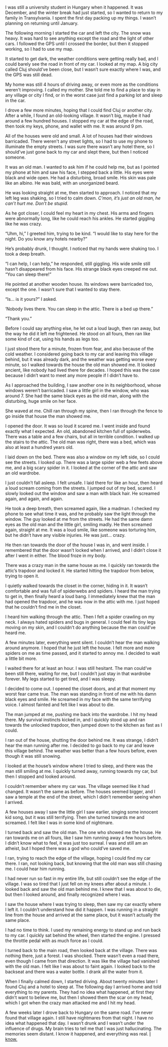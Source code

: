 I was still a university student in Hungary when it happened. It was December, and the winter break had just started, so I wanted to return to my family in Transylvania. I spent the first day packing up my things. I wasn’t planning on returning until January.

The following morning I started the car and left the city. The snow was heavy. It was hard to see anything except the road and the light of other cars. I followed the GPS until I crossed the border, but then it stopped working, so I had to use my map.

It started to get dark, the weather conditions were getting really bad, and I could barely see the road in front of my car. I looked at my map. A big city called Cluj should’ve been close, but I wasn’t sure exactly where I was, and the GPS was still dead.

My home was still 4 hours of driving away, or even more as the conditions weren't improving. I called my mother. She told me to find a place to stay in any village or city I find, or in the worst case just find a parking lot and sleep in the car.

I drove a few more minutes, hoping that I could find Cluj or another city. After a while, I found an old-looking village. It wasn’t big, maybe it had around a few hundred houses. I stopped my car at the edge of the road, then took my keys, phone, and wallet with me. It was around 9 pm.

All of the houses were old and small. A lot of houses had their windows barricaded. There weren't any street lights, so I had to use my phone to illuminate the empty streets. I was sure there wasn’t any hotel there, so I should’ve just gone back to my car and slept there, but then I noticed someone.

It was an old man. I wanted to ask him if he could help me, but as I pointed my phone at him and saw his face, I stepped back a little. His eyes were black and wide open. He had a disturbing, broad smile. His skin was pale like an albino. He was bald, with an unorganized beard.

He was looking straight at me, then started to approach. I noticed that my left leg was shaking, so I tried to calm down. *C’mon,* *it’s just an old man, he can’t hurt me. Don’t be stupid.*

As he got closer, I could feel my heart in my chest. His arms and fingers were abnormally long, like he could reach his ankles. He started giggling like he was crazy.

“Uhm, hi,” I greeted him, trying to be kind. “I would like to stay here for the night. Do you know any hotels nearby?”

He’s probably drunk, I thought. I noticed that my hands were shaking too. I took a deep breath.

“I can help, I can help,” he responded, still giggling. His wide smile still hasn’t disappeared from his face. His strange black eyes creeped me out. “You can sleep there!”

He pointed at another wooden house. Its windows were barricaded too, except the one. I wasn’t sure that I wanted to stay there.

“Is… is it yours?” I asked.

‘Nobody lives there. You can sleep in the attic. There is a bed up there.”

“Thank you.”

Before I could say anything else, he let out a loud laugh, then ran away, but the way he did it left me frightened. He stood on all fours, then ran like some kind of cat, using his hands as legs too.

I just stood there for a minute, frozen from fear, and also because of the cold weather. I considered going back to my car and leaving this village behind, but it was already dark, and the weather was getting worse every minute, so I walked towards the house the old man showed me. It looked ancient, like nobody had lived there for decades. I hoped this was the case because I didn’t want to meet any more people if I didn’t have to.

As I approached the building, I saw another one in its neighborhood, whose windows weren’t barricaded. I saw a little girl in the window, who was around 7. She had the same black eyes as the old man, along with the disturbing, huge smile on her face.

She waved at me. Chill ran through my spine, then I ran through the fence to go inside that house the man showed me.

I opened the door. It was so loud it scared me. I went inside and found exactly what I expected. An old, abandoned kitchen full of spiderwebs. There was a table and a few chairs, but all in terrible condition. I walked up the stairs to the attic. The old man was right, there was a bed, which was also at least a hundred years old.

I laid down on the bed. There was also a window on my left side, so I could see the streets. I looked up. There was a large spider web a few feets above me, and a big scary spider in it. I looked at the corner of the attic and saw an old wardrobe.

I just couldn’t fall asleep. I felt unsafe. I laid there for like an hour, then heard a loud scream coming from the streets. I jumped out of my bed, scared. I slowly looked out the window and saw a man with black hair. He screamed again, and again, and again.

He took a deep breath, then screamed again, like a madman. I checked my phone to see what time it was, and he probably saw the light through the window. The guy looked at me from the streets. He had the same damn eyes as the old man and the little girl, smiling madly. He then screamed again, straight at me. It was a loud smile, like someone was torturing him, but he didn’t have any visible injuries. He was just… crazy.

He then ran towards the door of the house I was in, and went inside. I remembered that the door wasn’t locked when I arrived, and I didn’t close it after I went in either. The blood froze in my body.

There was a crazy man in the same house as me. I quickly ran towards the attic’s trapdoor and locked it. He started hitting the trapdoor from below, trying to open it.

I quietly walked towards the closet in the corner, hiding in it. It wasn’t comfortable and was full of spiderwebs and spiders. I heard the man trying to get in, then finally heard a loud bang. I immediately knew that the man had opened the trapdoor, and he was now in the attic with me. I just hoped that he couldn’t find me in the closet.

I heard him walking through the attic. Then I felt a spider crawling on my neck. I always hated spiders and bugs in general. I could feel its tiny legs moving on my skin, and I couldn’t do anything because the man could’ve heard me.

A few minutes later, everything went silent. I couldn’t hear the man walking around anymore. I hoped that he just left the house. I felt more and more spiders on me as time passed, and it started to annoy me. I decided to wait a little bit more.

I waited there for at least an hour. I was still hesitant. The man could’ve been still there, waiting for me, but I couldn’t just stay in that wardrobe forever. My legs started to get tired, and I was sleepy.

I decided to come out. I opened the closet doors, and at that moment my worst fear came true. The man was standing in front of me with his damn black eyes and smile. He screamed in my face with the same terrifying voice. I almost fainted and felt like I was about to die.

The man jumped at me, pushing me back into the wardrobe. I hit my head there. My survival instincts kicked in, and I quickly stood up and ran towards the unlocked trapdoor, then jumped down to the kitchen as fast as I could.

I ran out of the house, shutting the door behind me. It was strange, I didn’t hear the man running after me. I decided to go back to my car and leave this village behind. The weather was better than a few hours before, even though it was still snowing.

I looked at the house’s window where I tried to sleep, and there was the man still smiling at me. I quickly turned away, running towards my car, but then I stopped and looked around.

I couldn’t remember where my car was. The village seemed like it had changed. It wasn’t the same as before. The houses seemed bigger, and I saw a temple at the end of the street, which I didn’t remember seeing when I arrived.

A few houses away I saw the little girl I saw earlier, singing some innocent kid song, but it was still terrifying. Then she turned towards me and screamed. I felt like I was in some kind of nightmare.

I turned back and saw the old man. The one who showed me the house.  He ran towards me on all fours, like I saw him running away a few hours before. I didn’t know what to feel, it was just too surreal. I was and still am an atheist, but I hoped there was a god who could’ve saved me.

I ran, trying to reach the edge of the village, hoping I could find my car there. I ran, not looking back, but knowing that the old man was still chasing me. I could hear him running.

I had never run so fast in my entire life, but still couldn’t see the edge of the village. I was so tired that I just fell on my knees after about a minute. I looked back and saw the old man behind me.  I knew that I was about to die, but then I looked around, and finally recognized where I was.

I saw the house where I was trying to sleep, then saw my car exactly where I left it. I couldn’t understand how did it happen. I was running in a straight line from the house and arrived at the same place, but it wasn’t actually the same place.

I had no time to think. I used my remaining energy to stand up and run back to my car. I quickly sat behind the wheel, then started the engine. I pressed the throttle pedal with as much force as I could.

I turned back to the main road, then looked back at the village. There was nothing there, just a forest. I was shocked. There wasn’t even a road there, even though I came from that direction. It was like the village had vanished with the old man. I felt like I was about to faint again. I looked back to the backseat and there was a water bottle. I drank all the water from it.

When I finally calmed down, I started driving. About twenty minutes later I found Cluj and a hotel to sleep at. The following day I arrived home and told everything to my parents. They had no idea what happened, at first they didn’t want to believe me, but then I showed them the scar on my head, which I got when the crazy man attacked me and I hit my head.

A few weeks later I drove back to Hungary on the same road. I’ve never found that village again. I still have nightmares from that night. I have no idea what happened that day. I wasn’t drunk and I wasn’t under the influence of drugs. My brain tries to tell me that I was just hallucinating. The memories seem distant. I know it happened, and everything was real. [I know.](https://www.reddit.com/r/polgari/)